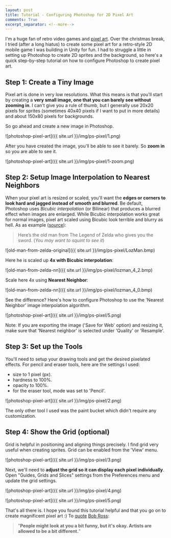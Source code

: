 ```yaml
---
layout: post
title: Tutorial - Configuring Photoshop for 2D Pixel Art
comments: True
excerpt_separator: <!--more-->
---
```


I'm a huge fan of retro video games and [pixel art](http://imgur.com/a/d30KO). Over the christmas break, I tried (after a long hiatus) to create some pixel art for a retro-style 2D mobile game I was building in Unity for fun. I had to struggle a little in setting up Photoshop to create 2D sprites and the background, so here's a quick step-by-step tutorial on how to configure Photoshop to create pixel art.

<!--more-->

## Step 1: Create a Tiny Image

Pixel art is done in very low resolutions. What this means is that you'll start by creating a **very small image, one that you can barely see without zooming in**. I can't give you a rule of thumb, but I generally use 20x20 pixels for sprites (sometimes 40x40 pixels if I want to put in more details) and about 150x80 pixels for backgrounds.

So go ahead and create a new image in Photoshop.

![photoshop-pixel-art]({{ site.url }}/img/ps-pixel/1.png)

After you have created the image, you'll be able to see it barely. So **zoom in** so you are able to see it.

![photoshop-pixel-art]({{ site.url }}/img/ps-pixel/1-zoom.png)

## Step 2: Setup Image Interpolation to Nearest Neighbors

When your pixel art is resized or scaled, you'll want the **edges or corners to look hard and jagged instead of smooth and blurred**. Be default, Photoshop uses *Bicubic interpolation* (or Bilinear) that produces a blurred effect when images are enlarged. While Bicubic interpolation works great for normal images, pixel art scaled using Bicubic look terrible and blurry as hell. As as example ([source](http://blog.demofox.org/2015/08/15/resizing-images-with-bicubic-interpolation/)):

> Here’s the old man from The Legend of Zelda who gives you the sword. (*You may want to squint to see it*)

![old-man-from-zelda-original]({{ site.url }}/img/ps-pixel/LozMan.bmp)

Here he is scaled up **4x with Bicubic interpolation**:

![old-man-from-zelda-nn]({{ site.url }}/img/ps-pixel/lozman_4_2.bmp)

Scale here 4x using **Nearest Neighbor**:

![old-man-from-zelda-nn]({{ site.url }}/img/ps-pixel/lozman_4_0.bmp)

See the difference? Here's how to configure Photoshop to use the 'Nearest Neighbor' image interpolation algorithm.

![photoshop-pixel-art]({{ site.url }}/img/ps-pixel/5.png)

Note: If you are exporting the image ('Save for Web' option) and resizing it, make sure that 'Nearest neighbor' is selected under 'Quality' or 'Resample'.

## Step 3: Set up the Tools

You'll need to setup your drawing tools and get the desired pixelated effects. For pencil and eraser tools, here are the settings I used:

* size to 1 pixel (px).
* hardness to 100%.
* opacity to 100%.
* for the eraser tool, mode was set to 'Pencil'.

![photoshop-pixel-art]({{ site.url }}/img/ps-pixel/2.png)

The only other tool I used was the paint bucket which didn't require any customization.

## Step 4: Show the Grid (optional)

Grid is helpful in positioning and aligning things precisely. I find grid very useful when creating sprites. Grid can be enabled from the 'View' menu.

![photoshop-pixel-art]({{ site.url }}/img/ps-pixel/3.png)

Next, we'll need to **adjust the grid so it can display each pixel individually**. Open "Guides, Grids and Slices" settings from the Preferences menu and update the grid settings.

![photoshop-pixel-art]({{ site.url }}/img/ps-pixel/4.png)

![photoshop-pixel-art]({{ site.url }}/img/ps-pixel/5.png)

That's all there is. I hope you found this tutorial helpful and that you go on to create magnificent pixel art :) To [quote](http://www.bobrossquotes.com/quotes.shtml) [Bob Ross](https://en.wikipedia.org/wiki/Bob_Ross):

> "**People might look at you a bit funny, but it's okay. Artists are allowed to be a bit different.**"
